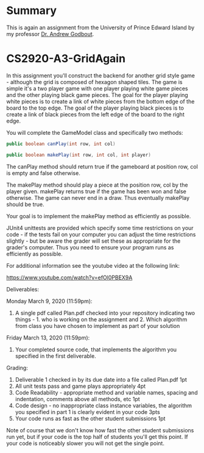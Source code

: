 # Summary

This is again an assignment from the University of Prince Edward Island by my professor [Dr. Andrew Godbout](https://github.com/andrewgodbout).  

# CS2920-A3-GridAgain

In this assignment you'll construct the backend for another grid style game - although the grid is composed of hexagon shaped tiles. The game is simple it's a two player game with one player playing white game pieces and the other playing black game pieces. The goal for the player playing white pieces is to create a link of white pieces from the bottom edge of the board to the top edge. The goal of the player playing black pieces is to create a link of black pieces from the left edge of the board to the right edge. 

You will complete the GameModel class and specifically two methods:

``` java
public boolean canPlay(int row, int col)

public boolean makePlay(int row, int col, int player)
```

The canPlay method should return true if the gameboard at position row, col is empty and false otherwise.

The makePlay method should play a piece at the position row, col by the player given. makePlay returns true if the game has been won and false otherwise. The game can never end in a draw. Thus eventually makePlay should be true.

Your goal is to implement the makePlay method as efficiently as possible.

JUnit4 unittests are provided which specify some time restrictions on your code - if the tests fail on your computer you can adjust the time restrictions slightly - but be aware the grader will set these as appropriate for the grader's computer. Thus you need to ensure your program runs as efficiently as possible.

For additional information see the youtube video at the following link:

https://www.youtube.com/watch?v=efOl0PBEX9A

Deliverables:

Monday March 9, 2020 (11:59pm):

1. A single pdf called Plan.pdf checked into your repository indicating two things - 1. who is working on the assignment and 2. Which algorithm from class you have chosen to implement as part of your solution

Friday March 13, 2020 (11:59pm): 

1. Your completed source code, that implements the algorithm you specified in the first deliverable.


Grading: 

1. Deliverable 1 checked in by its due date into a file called Plan.pdf 1pt
2. All unit tests pass and game plays appropriately 4pt 
3. Code Readability - appropriate method and variable names, spacing and indentation, comments above all methods, etc 1pt
4. Code design - no inappropriate class instance variables, the algorithm you specified in part 1 is clearly evident in your code 3pts
5. Your code runs as fast as the other student submissions 1pt

Note of course that we don't know how fast the other student submissions run yet, but if your code is the top half of students you'll get this point. If your code is noticeably slower you will not get the single point.




